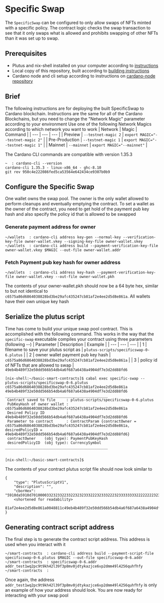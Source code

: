 # Specific Swap
The `SpecificSwap` can be configured to only allow swaps of NFTs minted with a specific policy. The contract logic checks the swap transaction to see that it only swaps what is allowed and prohibits swapping of other NFTs than it was set up to swap.

## Prerequisites
- Plutus and nix-shell installed on your computer according to [instructions](installing-plutus.md)
- Local copy of this repository, built according to [building instructions](building-the-basic-smart-contracts-repo.md)
- Cardano node and cli setup according to instructions on [cardano-node repository](https://github.com/input-output-hk/cardano-node)

## Brief
The following instructions are for deploying the built SpecificSwap to Cardano blockchain.
Instructions are the same for all of the Cardano Blockchains, but you need to change the
"Network Magic" parameter according to your environment
Use one of the following Network Magics according to which network you want to work
| Network | Magic | Command |
| --- | --- | --- |
| Preview | `--testnet-magic 2` | `export MAGIC="--testnet-magic 2"` |
| Pre-Production | `--testnet-magic 1` | `export MAGIC="--testnet-magic 1"` |
| Mainnet | `--mainnet` | `export MAGIC="--mainnet"` |

The Cardano CLI commands are compatible with version 1.35.3
```
~  : cardano-cli --version
cardano-cli 1.35.3 - linux-x86_64 - ghc-8.10
git rev 950c4e222086fed5ca53564e642434ce9307b0b9
```

## Configure the Specific Swap
One wallet owns the swap pool. The owner is the only wallet allowed to perform cleanups and eventually emptying the contract. To set a wallet as the owner of the contract, you need to get hold of the payment pub key hash and also specify the policy id that is allowed to be swapped

### Generate payment address for owner
```
~/wallets  : cardano-cli address key-gen --normal-key --verification-key-file owner-wallet.vkey --signing-key-file owner-wallet.skey
~/wallets  : cardano-cli address build --payment-verification-key-file owner-wallet.vkey $MAGIC --out-file owner-wallet.addr
```

### Fetch Payment pub key hash for owner address
```
~/wallets  : cardano-cli address key-hash --payment-verification-key-file owner-wallet.vkey --out-file owner-wallet.pkh
```

The contents of your owner-wallet.pkh should now be a 64 byte hex, similar to but not identical to `c6575a86d6864038828bd3be29afc435247cb81af2e4ee2d5d8e861a`. 
All wallets have their own unique key hash

## Serialize the plutus script
Time has come to build your unique swap pool contract. This is accomplished with the following command.
This works in the way that the `specific-swap` executable compiles your contract using three parameters (following --)
| Parameter | Description | Example |
| --- | --- | --- |
| 1 | filename to save your plutus script as | `plutus-scripts/specificswap-0-6.plutus` |
| 2 | owner wallet payment pub key hash | `c6575a86d6864038828bd3be29afc435247cb81af2e4ee2d5d8e861a` |
| 3 | policy id of NFTs that are allowed to swap | `49eb4b489f32e50dd566b54db4a6f687a6438a4904df7e3d2dd88fd6`

```
[nix-shell:~/basic-smart-contracts]$ cabal exec specific-swap -- plutus-scripts/specificswap-0-6.plutus c6575a86d6864038828bd3be29afc435247cb81af2e4ee2d5d8e861a 49eb4b489f32e50dd566b54db4a6f687a6438a4904df7e3d2dd88fd6
_______________________________________________
 Contract saved to file     : plutus-scripts/specificswap-0-6.plutus
 PubKeyHash of owner wallet : c6575a86d6864038828bd3be29afc435247cb81af2e4ee2d5d8e861a
 Desired Policy ID          : 49eb4b489f32e50dd566b54db4a6f687a6438a4904df7e3d2dd88fd6
 Parameter to contract      : ContractParam {contractOwner = c6575a86d6864038828bd3be29afc435247cb81af2e4ee2d5d8e861a, desiredPolicyID = 49eb4b489f32e50dd566b54db4a6f687a6438a4904df7e3d2dd88fd6}
 contractOwner    (obj type): PaymentPubKeyHash
 desiredPolicyID  (obj type): CurrencySymbol
_______________________________________________


[nix-shell:~/basic-smart-contracts]$ 
```
The contents of your contract plutus script file should now look similar to
```
{
    "type": "PlutusScriptV1",
    "description": "",
    "cborHex": "5910da5910d701000033232332233223232333222323332223233333333222222223233322232333322223232332232333222323332223232
    <shortened for readability>
    81af2e4ee2d5d8e861a0048811c49eb4b489f32e50dd566b54db4a6f687a6438a4904df7e3d2dd88fd60022123300100300220011"
}

```

## Generating contract script address
The final step is to generate the contract script address. This address is used when you interact with it

```
~/smart-contracts  : cardano-cli address build --payment-script-file specificswap-0-6.plutus $MAGIC --out-file specificswap-0-6.addr
~/smart-contracts  : specificswap-0-6.addr 
addr_test1wq2pc9t9kh42l39f3p8mv0jdtykazjce6vp2dmm49l4256quhfhfy
~/smart-contracts  : 
```
Once again, the address `addr_test1wq2pc9t9kh42l39f3p8mv0jdtykazjce6vp2dmm49l4256quhfhfy` is only an example of how your address should look.
You are now ready for interacting with your swap pool
